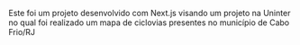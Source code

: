 Este foi um projeto desenvolvido com Next.js visando um projeto na Uninter no qual foi realizado um mapa de ciclovias presentes no município de Cabo Frio/RJ
